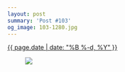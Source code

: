 ```yaml
---
layout: post
summary: 'Post #103'
og_image: 103-1280.jpg
---
```


<p>
 <time>
  <a href="/103">
   {{ page.date | date: "%B %-d, %Y" }}
  </a>
 </time>
 <a href="/103">
  <figure data-taken="10/18/2013">
   <img sizes="(min-width: 700px) 50vw, calc(100vw - 2rem)" src="{{ site.assets_url }}/103-640.jpg" srcset="{{ site.assets_url }}/103-1280.jpg 1280w, {{ site.assets_url }}/103-960.jpg 960w, {{ site.assets_url }}/103-640.jpg 640w, {{ site.assets_url }}/103-320.jpg 320w"/>
  </figure>
 </a>
</p>

